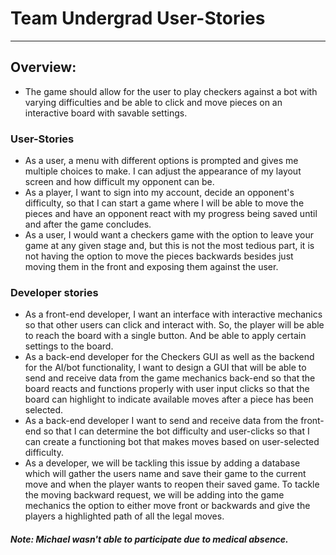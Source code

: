 # Team Undergrad User-Stories
---
## Overview:
- The game should allow for the user to play checkers against a bot with varying difficulties and be able to click and move pieces on an interactive board with savable settings.
### User-Stories
- As a user, a menu with different options is prompted and gives me multiple choices to make. I can adjust the appearance of my layout screen and how difficult my opponent can be. 
- As a player, I want to sign into my account, decide an opponent's difficulty, so that I can start a game where I will be able to move the pieces and have an opponent react with my progress being saved until and after the game concludes. 
- As a user, I would want a checkers game with the option to leave your game at any given stage and, but this is not the most tedious part, it is not having the option to move the pieces backwards besides just moving them in the front and exposing them against the user. 
### Developer stories
- As a front-end developer, I want an interface with interactive mechanics so that other users can click and interact with. So, the player will be able to reach the board with a single button. And be able to apply certain settings to the board. 
- As a back-end developer for the Checkers GUI as well as the backend for the AI/bot functionality, I want to design a GUI that will be able to send and receive data from the game mechanics back-end so that the board reacts and functions properly with user input clicks so that the board can highlight to indicate available moves after a piece has been selected.  
- As a back-end developer I want to send and receive data from the front-end so that I can determine the bot difficulty and user-clicks so that I can create a functioning bot that makes moves based on user-selected difficulty. 
- As a developer, we will be tackling this issue by adding a database which will gather the users name and save their game to the current move and when the player wants to reopen their saved game. To tackle the moving backward request, we will be adding into the game mechanics the option to either move front or backwards and give the players a highlighted path of all the legal moves.  
##### Note: Michael wasn't able to participate due to medical absence.